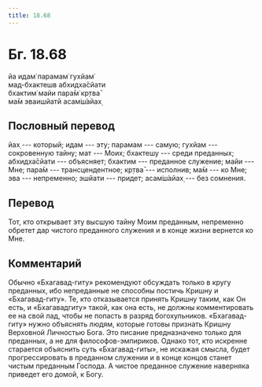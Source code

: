```yaml
---
title: 18.68
---
```


# Бг. 18.68
йа идам̇ парамам̇ гухйам̇<br/>
мад-бхактешв абхидха̄сйати<br/>
бхактим̇ майи пара̄м̇ кр̣тва̄<br/>
ма̄м эваишйатй асам̇ш́айах̣
## Пословный перевод

йах̣ --- который; идам --- эту; парамам --- самую; гухйам --- сокровенную
тайну; мат --- Моих; бхактешу --- среди преданных; абхидха̄сйати ---
объясняет; бхактим --- преданное служение; майи --- Мне; пара̄м ---
трансцендентное; кр̣тва̄ --- исполнив; ма̄м --- ко Мне; эва --- непременно;
эшйати --- придет; асам̇ш́айах̣ --- без сомнения.

## Перевод

Тот, кто открывает эту высшую тайну Моим преданным, непременно обретет
дар чистого преданного служения и в конце жизни вернется ко Мне.

## Комментарий

Обычно «Бхагавад-гиту» рекомендуют обсуждать только в кругу преданных,
ибо непреданные не способны постичь Кришну и «Бхагавад-гиту». Те, кто
отказывается принять Кришну таким, как Он есть, и «Бхагавадгиту» такой,
как она есть, не должны комментировать ее на свой лад, чтобы не попасть
в разряд богохульников. «Бхагавад-гиту» нужно объяснять людям, которые
готовы признать Кришну Верховной Личностью Бога. Это писание
предназначено только для преданных, а не для философов-эмпириков. Однако
тот, кто искренне старается объяснить суть «Бхагавад-гиты», не искажая
смысла, будет прогрессировать в преданном служении и в конце концов
станет чистым преданным Господа. А чистое преданное служение наверняка
приведет его домой, к Богу.
